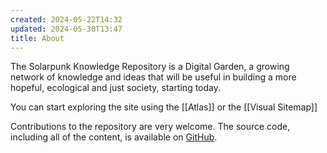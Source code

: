 ```yaml
---
created: 2024-05-22T14:32
updated: 2024-05-30T13:47
title: About
---
```

The Solarpunk Knowledge Repository is a Digital Garden, a growing network of knowledge and ideas that will be useful in building a more hopeful, ecological and just society, starting today.

You can start exploring the site using the [[Atlas]] or the [[Visual Sitemap]]

Contributions to the repository are very welcome. The source code, including all of the content, is available on [GitHub](https://github.com/qv1et/solarpunk-knowledge-repository).